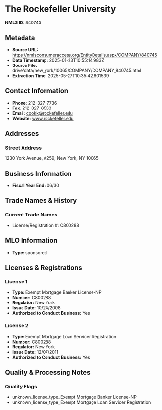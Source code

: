 # The Rockefeller University

**NMLS ID:** 840745

## Metadata
- **Source URL:** https://nmlsconsumeraccess.org/EntityDetails.aspx/COMPANY/840745
- **Data Timestamp:** 2025-01-23T10:55:14.983Z
- **Source File:** drive/data/new_york/10065/COMPANY/COMPANY_840745.html
- **Extraction Time:** 2025-05-27T10:35:42.601539

## Contact Information
- **Phone:** 212-327-7736
- **Fax:** 212-327-8533
- **Email:** cookk@rockefeller.edu
- **Website:** www.rockefeller.edu

## Addresses
### Street Address
1230 York Avenue, #259; New York, NY 10065

## Business Information
- **Fiscal Year End:** 06/30

## Trade Names & History
### Current Trade Names
- License/Registration #: C800288

## MLO Information
- **Type:** sponsored

## Licenses & Registrations

### License 1
- **Type:** Exempt Mortgage Banker License-NP
- **Number:** C800288
- **Regulator:** New York
- **Issue Date:** 10/24/2008
- **Authorized to Conduct Business:** Yes

### License 2
- **Type:** Exempt Mortgage Loan Servicer Registration
- **Number:** C800288
- **Regulator:** New York
- **Issue Date:** 12/07/2011
- **Authorized to Conduct Business:** Yes

## Quality & Processing Notes
### Quality Flags
- unknown_license_type_Exempt Mortgage Banker License-NP
- unknown_license_type_Exempt Mortgage Loan Servicer Registration
